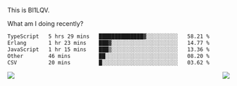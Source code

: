 This is BI1LQV.

What am I doing recently?

<!--START_SECTION:waka-->

```txt
TypeScript   5 hrs 29 mins   ██████████████▓░░░░░░░░░░   58.21 %
Erlang       1 hr 23 mins    ███▓░░░░░░░░░░░░░░░░░░░░░   14.77 %
JavaScript   1 hr 15 mins    ███▒░░░░░░░░░░░░░░░░░░░░░   13.36 %
Other        46 mins         ██░░░░░░░░░░░░░░░░░░░░░░░   08.20 %
CSV          20 mins         █░░░░░░░░░░░░░░░░░░░░░░░░   03.62 %
```

<!--END_SECTION:waka-->
<img align="right" src="https://github-readme-stats.vercel.app/api?username=bi1lqv&show_icons=true&count_private=true">

<img src="https://metrics.lecoq.io/bi1lqv?template=classic&base.activity=0&base.community=0&base.repositories=0&base.metadata=0&isocalendar=1&base=header%2C%20activity%2C%20community%2C%20repositories%2C%20metadata&base.indepth=false&base.hireable=false&isocalendar=false&isocalendar.duration=full-year&config.timezone=Asia%2FShanghai">
